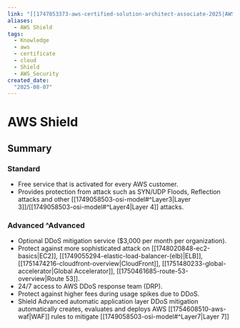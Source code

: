 ```yaml
---
link: "[[1747853373-aws-certified-solution-architect-associate-2025|AWS Certified Solution Architect Associate 2025]]"
aliases: 
  - AWS Shield
tags:
  - Knowledge
  - aws
  - certificate
  - cloud
  - Shield
  - AWS_Security
created_date:
  "2025-08-07"
---
```

# AWS Shield
## Summary
### Standard
- Free service that is activated for every AWS customer.
- Provides protection from attack such as SYN/UDP Floods, Reflection attacks and other [[1749058503-osi-model#^Layer3|Layer 3]]/[[1749058503-osi-model#^Layer4|Layer 4]] attacks.

### Advanced ^Advanced
- Optional DDoS mitigation service ($3,000 per month per organization).
- Protect against more sophisticated attack on [[1748020848-ec2-basics|EC2]], [[1749055294-elastic-load-balancer-(elb)|ELB]], [[1751474216-cloudfront-overview|CloudFront]], [[1751480233-global-accelerator|Global Accelerator]], [[1750461685-route-53-overview|Route 53]].
- 24/7 access to AWS DDoS response team (DRP).
- Protect against higher fees during usage spikes due to DDoS.
- Shield Advanced automatic application layer DDoS mitigation automatically creates, evaluates and deploys AWS [[1754608510-aws-waf|WAF]] rules to mitigate [[1749058503-osi-model#^Layer7|Layer 7]]


